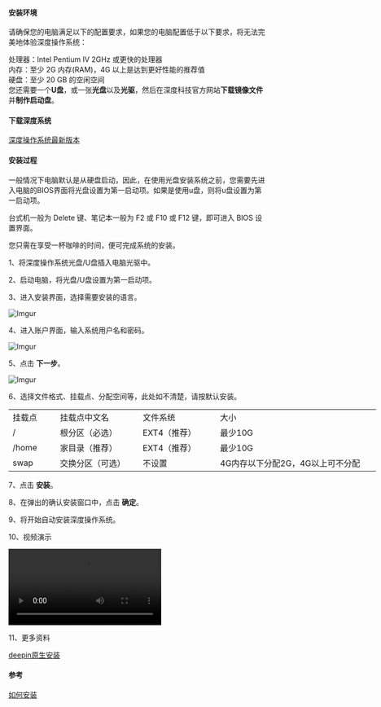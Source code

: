 #### 安装环境
请确保您的电脑满足以下的配置要求，如果您的电脑配置低于以下要求，将无法完美地体验深度操作系统：

处理器：Intel Pentium IV 2GHz 或更快的处理器  
内存：至少 2G 内存(RAM)，4G 以上是达到更好性能的推荐值  
硬盘：至少 20 GB 的空闲空间  
您还需要一个**U盘**，或一张**光盘**以及**光驱**，然后在深度科技官方网站**下载镜像文件**并**制作启动盘**。

#### 下载深度系统

[深度操作系统最新版本](https://www.deepin.org/download/)

#### 安装过程
一般情况下电脑默认是从硬盘启动，因此，在使用光盘安装系统之前，您需要先进入电脑的BIOS界面将光盘设置为第一启动项。如果是使用u盘，则将u盘设置为第一启动项。

台式机一般为 Delete 键、笔记本一般为 F2  或 F10 或 F12 键，即可进入 BIOS 设置界面。

您只需在享受一杯咖啡的时间，便可完成系统的安装。

1、将深度操作系统光盘/U盘插入电脑光驱中。

2、启动电脑，将光盘/U盘设置为第一启动项。

3、进入安装界面，选择需要安装的语言。

![Imgur](https://i.imgur.com/j4q8xLl.png)

4、进入账户界面，输入系统用户名和密码。

![Imgur](https://i.imgur.com/dcdZI4V.png)

5、点击 **下一步**。

![Imgur](https://i.imgur.com/Btn0nLq.png)

6、选择文件格式、挂载点、分配空间等，此处如不清楚，请按默认安装。


<table style="width: 722px;">
<tbody>
<tr>
<td style="width: 78px;">挂载点</td>
<td style="width: 150px;">挂载点中文名</td>
<td style="width: 139px;">文件系统</td>
<td style="width: 306px;">大小</td>
</tr>
<tr>
<td style="width: 78px;">/</td>
<td style="width: 150px;">根分区（必选）</td>
<td style="width: 139px;">EXT4（推荐）</td>
<td style="width: 306px;">最少10G</td>
</tr>
<tr>
<td style="width: 78px;">/home</td>
<td style="width: 150px;">家目录（推荐）</td>
<td style="width: 139px;">EXT4（推荐）</td>
<td style="width: 306px;">最少10G</td>
</tr>
<tr>
<td style="width: 78px;">swap</td>
<td style="width: 150px;">交换分区（可选）</td>
<td style="width: 139px;">不设置</td>
<td style="width: 306px;">4G内存以下分配2G，4G以上可不分配</td>
</tr>
</tbody>
</table>

7、点击 **安装**。

8、在弹出的确认安装窗口中，点击 **确定**。

9、将开始自动安装深度操作系统。

10、视频演示

<video src="https://raw.githubusercontent.com/dingeral/CDN/master/deepinbook/vdio/%E6%B7%B1%E5%BA%A6%E5%AE%89%E8%A3%85%E5%99%A8%2B%E6%B7%B1%E5%BA%A6%E6%8E%A2%E7%B4%A2%E9%A2%91%E9%81%93%E7%AC%AC%E4%B8%83%E6%9C%9F%2B%E6%B7%B1%E5%BA%A6%E6%93%8D%E4%BD%9C%E7%B3%BB%E7%BB%9F%E5%AE%98%E6%96%B9%E5%87%BA%E5%93%81%20.mp4" controls="controls">
Your browser does not support the video tag.
</video>

11、更多资料

[deepin原生安装](https://wiki.deepin.org/wiki/%E5%8E%9F%E7%94%9F%E5%AE%89%E8%A3%85)

#### 参考

[如何安装](https://www.deepin.org/installation/)
